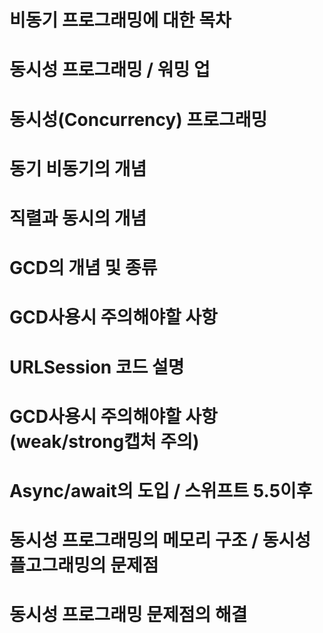 # 비동기 프로그래밍에 대한 목차
# 동시성 프로그래밍 / 워밍 업
# 동시성(Concurrency) 프로그래밍 
# 동기 비동기의 개념 
# 직렬과 동시의 개념 
# GCD의 개념 및 종류 
# GCD사용시 주의해야할 사항 
# URLSession 코드 설명 
# GCD사용시 주의해야할 사항 (weak/strong캡처 주의) 
# Async/await의 도입 / 스위프트 5.5이후 
# 동시성 프로그래밍의 메모리 구조 / 동시성 플고그래밍의 문제점
# 동시성 프로그래밍 문제점의 해결 
